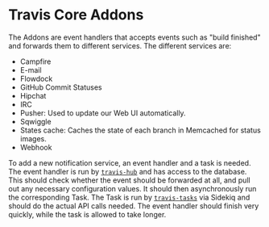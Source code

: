# Travis Core Addons

The Addons are event handlers that accepts events such as "build finished" and forwards them to different services. The different services are:

- Campfire
- E-mail
- Flowdock
- GitHub Commit Statuses
- Hipchat
- IRC
- Pusher: Used to update our Web UI automatically.
- Sqwiggle
- States cache: Caches the state of each branch in Memcached for status images.
- Webhook

To add a new notification service, an event handler and a task is needed. The event handler is run by [`travis-hub`](https://github.com/travis-ci/travis-hub) and has access to the database. This should check whether the event should be forwarded at all, and pull out any necessary configuration values. It should then asynchronously run the corresponding Task. The Task is run by [`travis-tasks`](https://github.com/travis-ci/travis-tasks) via Sidekiq and should do the actual API calls needed. The event handler should finish very quickly, while the task is allowed to take longer. 
